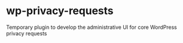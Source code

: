 # wp-privacy-requests
Temporary plugin to develop the administrative UI for core WordPress privacy requests
